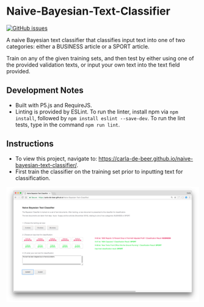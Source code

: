 # Naive-Bayesian-Text-Classifier
[![GitHub issues](https://img.shields.io/github/issues/Carla-de-Beer/Naive-Bayesian-Text-Classifier.svg?style=flat-square)](https://github.com/Carla-de-Beer/Naive-Bayesian-Text-Classifier/issues)

A naive Bayesian text classifier that classifies input text into one of two categories: either a BUSINESS article or a SPORT article.

Train on any of the given training sets, and then test by either using one of the provided validation texts, or input your own text into the text field provided.

## Development Notes

* Built with P5.js and RequireJS.
* Linting is provided by ESLint. To run the linter, install npm via `npm install`, followed by `npm install eslint --save-dev`. To run the lint tests, type in the command `npm run lint`.

## Instructions

* To view this project, navigate to: https://carla-de-beer.github.io/naive-bayesian-text-classifier/.
* First train the classifier on the training set prior to inputting text for classification.

<p align="center">
  <img src="images/screenShot.png"/>
</p>
